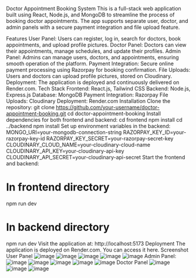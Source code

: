 Doctor Appointment Booking System
This is a full-stack web application built using React, Node.js, and MongoDB to streamline the process of booking doctor appointments. The app supports separate user, doctor, and admin panels with a secure payment integration and file upload feature.

Features
User Panel: Users can register, log in, search for doctors, book appointments, and upload profile pictures.
Doctor Panel: Doctors can view their appointments, manage schedules, and update their profiles.
Admin Panel: Admins can manage users, doctors, and appointments, ensuring smooth operation of the platform.
Payment Integration: Secure online payment processing using Razorpay for booking confirmation.
File Uploads: Users and doctors can upload profile pictures, stored on Cloudinary.
Deployment: The application is deployed and continuously delivered on Render.com.
Tech Stack
Frontend: React.js, Tailwind CSS
Backend: Node.js, Express.js
Database: MongoDB
Payment Integration: Razorpay
File Uploads: Cloudinary
Deployment: Render.com
Installation
Clone the repository:
git clone https://github.com/your-username/doctor-appointment-booking.git
cd doctor-appointment-booking
Install dependencies for both frontend and backend:
cd frontend
npm install
cd ../backend
npm install
Set up environment variables in the backend:
MONGO_URI=your-mongodb-connection-string
RAZORPAY_KEY_ID=your-razorpay-key-id
RAZORPAY_KEY_SECRET=your-razorpay-secret-key
CLOUDINARY_CLOUD_NAME=your-cloudinary-cloud-name
CLOUDINARY_API_KEY=your-cloudinary-api-key
CLOUDINARY_API_SECRET=your-cloudinary-api-secret
Start the frontend and backend:
# In frontend directory
npm run dev

# In backend directory
npm run dev
Visit the application at:
http://localhost:5173
Deployment
The application is deployed on Render.com. You can access it here.
Screenshot
User Panel
![image](https://github.com/user-attachments/assets/65680095-7c3c-40b8-9eae-e44fb67c9296)
![image](https://github.com/user-attachments/assets/58c0d9cc-746a-425f-8049-2edc346275d4)
![image](https://github.com/user-attachments/assets/3a14539b-7853-4cf5-aea9-106eda3fd652)
![image](https://github.com/user-attachments/assets/28ba3067-6ea9-463b-9caf-5d9f46c40565)
![image](https://github.com/user-attachments/assets/04795411-2d43-489b-9500-8130d7cd5a4e)
Admin Panel:
![image](https://github.com/user-attachments/assets/45206e9c-6ca9-4d07-acf1-a84c495dc17b)
![image](https://github.com/user-attachments/assets/466cf75c-626e-492e-b5b1-02a60fb0924a)
![image](https://github.com/user-attachments/assets/08ac4627-835d-48f0-ae91-e053927a5757)
![image](https://github.com/user-attachments/assets/3b649b09-b2ef-4d73-b906-763ae24afae1)
![image](https://github.com/user-attachments/assets/0bf1d40a-b051-46e1-8c11-fd7f10cf8d75)
Doctor Panel
![image](https://github.com/user-attachments/assets/97e85a10-ef9b-416d-bf64-57acacfd4894)
![image](https://github.com/user-attachments/assets/a82b0f39-cfa9-4e2c-92a8-126b722155f9)
![image](https://github.com/user-attachments/assets/b8994596-027e-4ff8-b261-6455286377ce)












